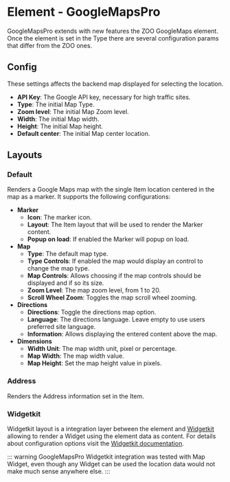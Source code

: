 # Element - GoogleMapsPro

GoogleMapsPro extends with new features the ZOO GoogleMaps element. Once the element is set in the Type there are several configuration params that differ from the ZOO ones.

## Config

These settings affects the backend map displayed for selecting the location.

- **API Key**: The Google API key, necessary for high traffic sites.
- **Type**: The initial Map Type.
- **Zoom level**: The initial Map Zoom level.
- **Width**: The initial Map width.
- **Height**: The initial Map height.
- **Default center**: The initial Map center location.

## Layouts

### Default

Renders a Google Maps map with the single Item location centered in the map as a marker. It supports the following configurations:

- **Marker**
  - **Icon**: The marker icon.
  - **Layout**: The Item layout that will be used to render the Marker content.
  - **Popup on load**: If enabled the Marker will popup on load.
- **Map**
  - **Type**: The default map type.
  - **Type Controls**: If enabled the map would display an control to change the map type.
  - **Map Controls**: Allows choosing if the map controls should be displayed and if so its size.
  - **Zoom Level**: The map zoom level, from 1 to 20.
  - **Scroll Wheel Zoom**: Toggles the map scroll wheel zooming.
- **Directions**
  - **Directions**: Toggle the directions map option.
  - **Language**: The directions language. Leave empty to use users preferred site language.
  - **Information**: Allows displaying the entered content above the map.
- **Dimensions**
  - **Width Unit**: The map width unit, pixel or percentage.
  - **Map Width**: The map width value.
  - **Map Height**: Set the map height value in pixels.

### Address

Renders the Address information set in the Item.

### Widgetkit

Widgetkit layout is a integration layer between the element and [Widgetkit](http://yootheme.com/widgetkit) allowing to render a Widget using the element data as content. For details about configuration options visit the [Widgetkit documentation](https://yootheme.com/support/widgetkit/).

::: warning
GoogleMapsPro Widgetkit integration was tested with Map Widget, even though any Widget can be used the location data would not make much sense anywhere else.
:::
